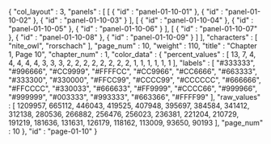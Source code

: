 {
  "col_layout" : 3,
  "panels" : [
    [
      {
        "id" : "panel-01-10-01"
      },
      {
        "id" : "panel-01-10-02"
      },
      {
        "id" : "panel-01-10-03"
      }
    ],
    [
      {
        "id" : "panel-01-10-04"
      },
      {
        "id" : "panel-01-10-05"
      },
      {
        "id" : "panel-01-10-06"
      }
    ],
    [
      {
        "id" : "panel-01-10-07"
      },
      {
        "id" : "panel-01-10-08"
      },
      {
        "id" : "panel-01-10-09"
      }
    ]
  ],
  "characters" : [
    "nite_owl",
    "rorschach"
  ],
  "page_num" : 10,
  "weight" : 110,
  "title" : "Chapter 1, Page 10",
  "chapter_num" : 1,
  "color_data" : {
    "percent_values" : [
      13,
      7,
      4,
      4,
      4,
      4,
      4,
      3,
      3,
      3,
      2,
      2,
      2,
      2,
      2,
      2,
      2,
      2,
      1,
      1,
      1,
      1,
      1,
      1
    ],
    "labels" : [
      "#333333",
      "#996666",
      "#CC9999",
      "#FFFFCC",
      "#CC9966",
      "#CC6666",
      "#663333",
      "#333300",
      "#330000",
      "#FFCC99",
      "#CCCC99",
      "#CCCCCC",
      "#666666",
      "#FFCCCC",
      "#330033",
      "#666633",
      "#FF9999",
      "#CCCC66",
      "#999966",
      "#999999",
      "#003333",
      "#993333",
      "#663366",
      "#FFFF99"
    ],
    "raw_values" : [
      1209957,
      665112,
      446043,
      419525,
      407948,
      395697,
      384584,
      341412,
      312138,
      280536,
      266882,
      256476,
      256023,
      236381,
      221204,
      210729,
      191219,
      181636,
      131631,
      126179,
      118162,
      113009,
      93650,
      90193
    ],
    "page_num" : 10
  },
  "id" : "page-01-10"
}
